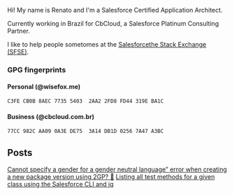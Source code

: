 Hi! My name is Renato and I'm a Salesforce Certified Application Architect.

Currently working in Brazil for CbCloud, a Salesforce Platinum Consulting Partner.

I like to help people sometomes at the [Salesforcethe Stack Exchange (SFSE)](https://salesforce.stackexchange.com/).

### GPG fingerprints

#### Personal (@wisefox.me)

```C3FE CB0B 8AEC 7735 5403  2AA2 2FD8 FD44 319E BA1C```

#### Business (@cbcloud.com.br)

```77CC 982C AA09 0A3E DE75  3A14 DB1D 0256 7A47 A3BC```

## Posts

[Cannot specify a gender for a gender neutral language” error when creating a new package version using 2GP? 🤔](/texts/2019/11/11/gender-neutral-2gp)
[Listing all test methods for a given class using the Salesforce CLI and jq](/texts/2019/10/29/list-test-methods-cli)
